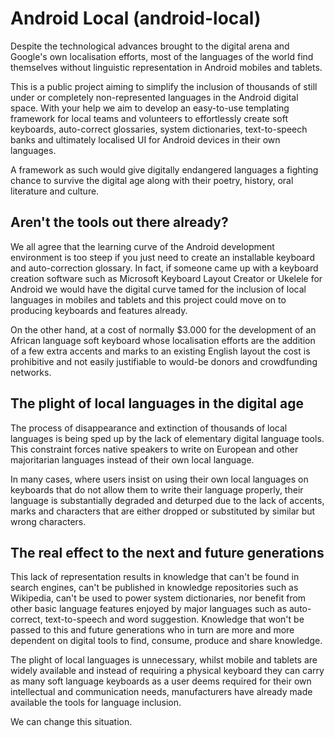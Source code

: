 Android Local (android-local)
=======================================

Despite the technological advances brought to the digital arena and Google's own localisation efforts, most of the languages of the world find themselves without linguistic representation in Android mobiles and tablets.

This is a public project aiming to simplify the inclusion of thousands of still under or completely non-represented languages in the Android digital space. With your help we aim to develop an easy-to-use templating framework for local teams and volunteers to effortlessly create soft keyboards, auto-correct glossaries, system dictionaries, text-to-speech banks and ultimately localised UI for Android devices in their own languages.

A framework as such would give digitally endangered languages a fighting chance to survive the digital age along with their poetry, history, oral literature and culture.

Aren't the tools out there already?
-------------------------------------------

We all agree that the learning curve of the Android development environment is too steep if you just need to create an installable keyboard and auto-correction glossary. In fact, if someone came up with a keyboard creation software such as Microsoft Keyboard Layout Creator or Ukelele for Android we would have the digital curve tamed for the inclusion of local languages in mobiles and tablets and this project could move on to producing keyboards and features already.

On the other hand, at a cost of normally $3.000 for the development of an African language soft keyboard whose localisation efforts are the addition of a few extra accents and marks to an existing English layout the cost is prohibitive and not easily justifiable to would-be donors and crowdfunding networks.

The plight of local languages in the digital age
--------------------------------------------------------------

The process of disappearance and extinction of thousands of local languages is being sped up by the lack of elementary digital language tools. This constraint forces native speakers to write on European and other majoritarian languages instead of their own local language.

In many cases, where users insist on using their own local languages on keyboards that do not allow them to write their language properly, their language is substantially degraded and deturped due to the lack of accents, marks and characters that are either dropped or substituted by similar but wrong characters. 

The real effect to the next and future generations
-----------------------------------------------------------------

This lack of representation results in knowledge that can't be found in search engines, can't be published in knowledge repositories such as Wikipedia, can't be used to power system dictionaries, nor benefit from other basic language features enjoyed by major languages such as auto-correct, text-to-speech and word suggestion. Knowledge that won't be passed to this and future generations who in turn are more and more dependent on digital tools to find, consume, produce and share knowledge.

The plight of local languages is unnecessary, whilst mobile and tablets are widely available and instead of requiring a physical keyboard they can carry as many soft language keyboards as a user deems required for their own intellectual and communication needs, manufacturers have already made available the tools for language inclusion. 

We can change this situation.
